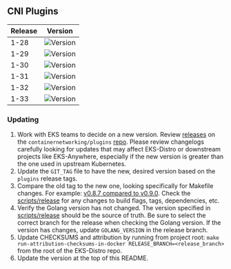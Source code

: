 ## CNI Plugins

| Release | Version                                                      |
|---------|--------------------------------------------------------------|
| 1-28    | ![Version](https://img.shields.io/badge/version-v1.5.1-blue) |
| 1-29    | ![Version](https://img.shields.io/badge/version-v1.5.1-blue) |
| 1-30    | ![Version](https://img.shields.io/badge/version-v1.5.1-blue) |
| 1-31    | ![Version](https://img.shields.io/badge/version-v1.5.1-blue) |
| 1-32    | ![Version](https://img.shields.io/badge/version-v1.5.1-blue) |
| 1-33    | ![Version](https://img.shields.io/badge/version-v1.5.1-blue) |

### Updating

1. Work with EKS teams to decide on a new version. Review
   [releases](https://github.com/containernetworking/plugins/releases) on the
   `containernetworking/plugins` [repo](https://github.com/containernetworking/plugins).
   Please review changelogs carefully looking for updates that may affect EKS-Distro
   or downstream projects like EKS-Anywhere, especially if the new version is greater than the one used in
   upstream Kubernetes.
2. Update the `GIT_TAG` file to have the new, desired version based on the
   `plugins` release tags.
3. Compare the old tag to the new one, looking specifically for Makefile changes.
   For example:
   [v0.8.7 compared to v0.9.0](https://github.com/containernetworking/plugins/compare/v0.8.7...v0.9.0).
   Check the [scripts/release](https://github.com/containernetworking/plugins/blob/main/scripts/release.sh)
   for any changes to build flags, tags, dependencies, etc.
4. Verify the Golang version has not changed. The version specified in
   [scripts/release](https://github.com/containernetworking/plugins/blob/main/scripts/release.sh) should be the
   source of truth. Be sure to select the correct branch for the release when
   checking the Golang version. If the version has changes, update
   `GOLANG_VERSION` in the release branch.
5. Update CHECKSUMS and attribution by running from project root:
   `make run-attribution-checksums-in-docker RELEASE_BRANCH=<release_branch>`
   from the root of the EKS-Distro repo.
6. Update the version at the top of this README.
